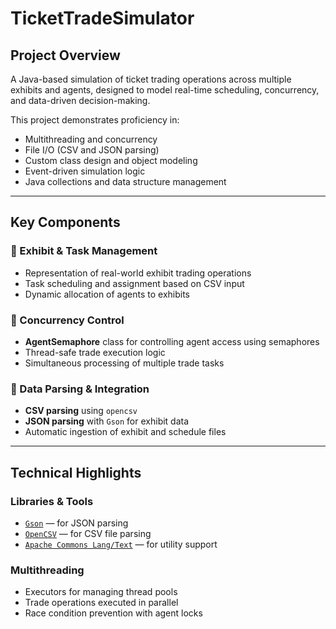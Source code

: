 # TicketTradeSimulator

## Project Overview

A Java-based simulation of ticket trading operations across multiple exhibits and agents, designed to model real-time scheduling, concurrency, and data-driven decision-making.

This project demonstrates proficiency in:

- Multithreading and concurrency
- File I/O (CSV and JSON parsing)
- Custom class design and object modeling
- Event-driven simulation logic
- Java collections and data structure management

---

## Key Components

### 🧠 Exhibit & Task Management

- Representation of real-world exhibit trading operations
- Task scheduling and assignment based on CSV input
- Dynamic allocation of agents to exhibits

### 🔄 Concurrency Control

- **AgentSemaphore** class for controlling agent access using semaphores
- Thread-safe trade execution logic
- Simultaneous processing of multiple trade tasks

### 📂 Data Parsing & Integration

- **CSV parsing** using `opencsv`
- **JSON parsing** with `Gson` for exhibit data
- Automatic ingestion of exhibit and schedule files

---

## Technical Highlights

### Libraries & Tools

- [`Gson`](https://github.com/google/gson) — for JSON parsing
- [`OpenCSV`](http://opencsv.sourceforge.net/) — for CSV file parsing
- [`Apache Commons Lang/Text`](https://commons.apache.org/) — for utility support

### Multithreading

- Executors for managing thread pools
- Trade operations executed in parallel
- Race condition prevention with agent locks

